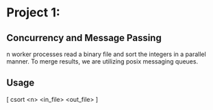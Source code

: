 # Project 1: 
## Concurrency and Message Passing

n worker processes read a binary file and sort the integers in a parallel manner.
To merge results, we are utilizing posix messaging queues.

## Usage
[ csort \<n> \<in_file> \<out_file> ]
